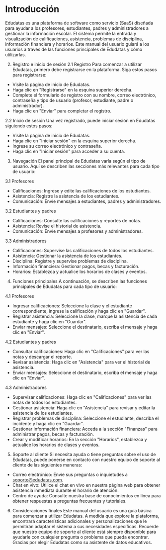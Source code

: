 # Introducción

Edudatas es una plataforma de software como servicio (SaaS) diseñada para ayudar a los profesores, estudiantes, padres y administradores a gestionar la información escolar. El sistema permite la entrada y visualización de calificaciones, asistencia, problemas de disciplina, información financiera y horarios. Este manual del usuario guiará a los usuarios a través de las funciones principales de Edudatas y cómo utilizarlas.

2. Registro e inicio de sesión
2.1 Registro
Para comenzar a utilizar Edudatas, primero debe registrarse en la plataforma. Siga estos pasos para registrarse:

- Visite la página de inicio de Edudatas.
- Haga clic en "Registrarse" en la esquina superior derecha.
- Complete el formulario de registro con su nombre, correo electrónico, contraseña y tipo de usuario (profesor, estudiante, padre o administrador).
- Haga clic en "Enviar" para completar el registro.

2.2 Inicio de sesión
Una vez registrado, puede iniciar sesión en Edudatas siguiendo estos pasos:

- Visite la página de inicio de Edudatas.
- Haga clic en "Iniciar sesión" en la esquina superior derecha.
- Ingrese su correo electrónico y contraseña.
- Haga clic en "Iniciar sesión" para acceder a su cuenta.

3. Navegación
El panel principal de Edudatas varía según el tipo de usuario. Aquí se describen las secciones más relevantes para cada tipo de usuario:

3.1 Profesores
- Calificaciones: Ingrese y edite las calificaciones de los estudiantes.
- Asistencia: Registre la asistencia de los estudiantes.
- Comunicación: Envíe mensajes a estudiantes, padres y administradores.

3.2 Estudiantes y padres
- Calificaciones: Consulte las calificaciones y reportes de notas.
- Asistencia: Revise el historial de asistencia.
- Comunicación: Envíe mensajes a profesores y administradores.

3.3 Administradores
- Calificaciones: Supervise las calificaciones de todos los estudiantes.
- Asistencia: Gestionar la asistencia de los estudiantes.
- Disciplina: Registre y supervise problemas de disciplina.
- Información financiera: Gestionar pagos, becas y facturación.
- Horarios: Establezca y actualice los horarios de clases y eventos.

4. Funciones principales
A continuación, se describen las funciones principales de Edudatas para cada tipo de usuario:

4.1 Profesores
- Ingresar calificaciones: Seleccione la clase y el estudiante correspondiente, ingrese la calificación y haga clic en "Guardar".
- Registrar asistencia: Seleccione la clase, marque la asistencia de cada estudiante y haga clic en "Guardar".
- Enviar mensajes: Seleccione el destinatario, escriba el mensaje y haga clic en "Enviar".

4.2 Estudiantes y padres
- Consultar calificaciones: Haga clic en "Calificaciones" para ver las notas y descargar el reporte.
- Revisar asistencia: Haga clic en "Asistencia" para ver el historial de asistencia.
- Enviar mensajes: Seleccione el destinatario, escriba el mensaje y haga clic en "Enviar".

4.3 Administradores
- Supervisar calificaciones: Haga clic en "Calificaciones" para ver las notas de todos los estudiantes.
- Gestionar asistencia: Haga clic en "Asistencia" para revisar y editar la asistencia de los estudiantes.
- Registrar problemas de disciplina: Seleccione el estudiante, describa el incidente y haga clic en "Guardar".
- Gestionar información financiera: Acceda a la sección "Finanzas" para administrar pagos, becas y facturación.
- Crear y modificar horarios: En la sección "Horarios", establezca y actualice los horarios de clases y eventos.

5. Soporte al cliente
Si necesita ayuda o tiene preguntas sobre el uso de Edudatas, puede ponerse en contacto con nuestro equipo de soporte al cliente de las siguientes maneras:

- Correo electrónico: Envíe sus preguntas o inquietudes a soporte@edudatas.com.
- Chat en vivo: Utilice el chat en vivo en nuestra página web para obtener asistencia inmediata durante el horario de atención.
- Centro de ayuda: Consulte nuestra base de conocimientos en línea para obtener respuestas a preguntas frecuentes y tutoriales.

6. Consideraciones finales
Este manual del usuario es una guía básica para comenzar a utilizar Edudatas. A medida que explore la plataforma, encontrará características adicionales y personalizaciones que le permitirán adaptar el sistema a sus necesidades específicas. Recuerde que nuestro equipo de soporte al cliente está siempre disponible para ayudarle con cualquier pregunta o problema que pueda encontrar. Gracias por elegir Edudatas como su asistente de datos educativos.
